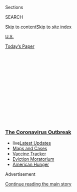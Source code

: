 <div id="app">

<div>

<div>

<div>

<div class="NYTAppHideMasthead css-1q2w90k e1suatyy0">

<div class="section css-ui9rw0 e1suatyy2">

<div class="css-eph4ug er09x8g0">

<div class="css-6n7j50">

</div>

<span class="css-1dv1kvn">Sections</span>

<div class="css-10488qs">

<span class="css-1dv1kvn">SEARCH</span>

</div>

[Skip to content](#site-content)[Skip to site
index](#site-index)

</div>

<div id="masthead-section-label" class="css-1wr3we4 eaxe0e00">

[U.S.](https://www.nytimes3xbfgragh.onion/section/us)

</div>

<div class="css-10698na e1huz5gh0">

</div>

</div>

<div id="masthead-bar-one" class="section hasLinks css-15hmgas e1csuq9d3">

<div class="css-uqyvli e1csuq9d0">

</div>

<div class="css-1uqjmks e1csuq9d1">

</div>

<div class="css-9e9ivx">

[](https://myaccount.nytimes3xbfgragh.onion/auth/login?response_type=cookie&client_id=vi)

</div>

<div class="css-1bvtpon e1csuq9d2">

[Today’s
Paper](https://www.nytimes3xbfgragh.onion/section/todayspaper)

</div>

</div>

</div>

</div>

<div data-aria-hidden="false">

<div id="site-content" data-role="main">

<div>

<div class="css-1aor85t" style="opacity:0.000000001;z-index:-1;visibility:hidden">

<div class="css-1hqnpie">

<div class="css-epjblv">

<span class="css-17xtcya">[U.S.](/section/us)</span><span class="css-x15j1o">|</span><span class="css-fwqvlz">Trying
Again: A Plan for Reopening
California</span>

</div>

<div class="css-k008qs">

<div class="css-1iwv8en">

<span class="css-18z7m18"></span>

<div>

</div>

</div>

<span class="css-1n6z4y">https://nyti.ms/32Kjq2c</span>

<div class="css-1705lsu">

<div class="css-4xjgmj">

<div class="css-4skfbu" data-role="toolbar" data-aria-label="Social Media Share buttons, Save button, and Comments Panel with current comment count" data-testid="share-tools">

  - 
  - 
  - 
  - 
    
    <div class="css-6n7j50">
    
    </div>

  - 

</div>

</div>

</div>

</div>

</div>

</div>

<div class="css-13pd83m">

<div class="css-l9svim">

### [<span class="css-pa1jbp"><span class="css-1rxm0ex">The Coronavirus</span><span class="css-1rxm0ex"> Outbreak</span></span>](https://www.nytimes3xbfgragh.onion/news-event/coronavirus?name=styln-coronavirus-national&region=TOP_BANNER&block=storyline_menu_recirc&action=click&pgtype=Article&impression_id=fcced740-f279-11ea-b9bc-3185cbd6b8a2&variant=undefined)

  - <span class="css-ousu42"><span class="css-12clwdu">live</span>[Latest
    Updates](https://www.nytimes3xbfgragh.onion/2020/09/08/world/covid-19-coronavirus.html?name=styln-coronavirus-national&region=TOP_BANNER&block=storyline_menu_recirc&action=click&pgtype=Article&impression_id=fcced741-f279-11ea-b9bc-3185cbd6b8a2&variant=undefined)</span>
  - <span class="css-ousu42">[Maps and
    Cases](https://www.nytimes3xbfgragh.onion/interactive/2020/us/coronavirus-us-cases.html?name=styln-coronavirus-national&region=TOP_BANNER&block=storyline_menu_recirc&action=click&pgtype=Article&impression_id=fcced742-f279-11ea-b9bc-3185cbd6b8a2&variant=undefined)</span>
  - <span class="css-ousu42">[Vaccine
    Tracker](https://www.nytimes3xbfgragh.onion/interactive/2020/science/coronavirus-vaccine-tracker.html?name=styln-coronavirus-national&region=TOP_BANNER&block=storyline_menu_recirc&action=click&pgtype=Article&impression_id=fcced743-f279-11ea-b9bc-3185cbd6b8a2&variant=undefined)</span>
  - <span class="css-ousu42">[Eviction
    Moratorium](https://www.nytimes3xbfgragh.onion/2020/09/02/your-money/eviction-moratorium-covid.html?name=styln-coronavirus-national&region=TOP_BANNER&block=storyline_menu_recirc&action=click&pgtype=Article&impression_id=fcced744-f279-11ea-b9bc-3185cbd6b8a2&variant=undefined)</span>
  - <span class="css-ousu42">[American
    Hunger](https://www.nytimes3xbfgragh.onion/interactive/2020/09/02/magazine/food-insecurity-hunger-us.html?name=styln-coronavirus-national&region=TOP_BANNER&block=storyline_menu_recirc&action=click&pgtype=Article&impression_id=fcced745-f279-11ea-b9bc-3185cbd6b8a2&variant=undefined)</span>

</div>

</div>

<div id="top-wrapper" class="css-1sy8kpn">

<div id="top-slug" class="css-l9onyx">

Advertisement

</div>

[Continue reading the main
story](#after-top)

<div class="ad top-wrapper" style="text-align:center;height:100%;display:block;min-height:250px">

<div id="top" class="place-ad" data-position="top" data-size-key="top">

</div>

</div>

<div id="after-top">

</div>

</div>

<div>

<div id="sponsor-wrapper" class="css-1hyfx7x">

<div id="sponsor-slug" class="css-19vbshk">

Supported by

</div>

[Continue reading the main
story](#after-sponsor)

<div id="sponsor" class="ad sponsor-wrapper" style="text-align:center;height:100%;display:block">

</div>

<div id="after-sponsor">

</div>

</div>

<div class="css-186x18t">

California Today

</div>

<div class="css-1vkm6nb ehdk2mb0">

# Trying Again: A Plan for Reopening California

</div>

Monday: Here’s what you need to know about California’s second big
reopening plan. Also: Eviction legislation; and Chadwick Boseman.

<div class="css-18e8msd">

<div class="css-vp77d3 epjyd6m0">

<div class="css-hus3qt ey68jwv0" data-aria-hidden="true">

[![Jill
Cowan](https://static01.graylady3jvrrxbe.onion/images/2018/12/10/multimedia/author-jill-cowan/author-jill-cowan-thumbLarge.png
"Jill Cowan")](https://www.nytimes3xbfgragh.onion/by/jill-cowan)

</div>

<div class="css-1baulvz">

By [<span class="css-1baulvz last-byline" itemprop="name">Jill
Cowan</span>](https://www.nytimes3xbfgragh.onion/by/jill-cowan)

</div>

</div>

  - Aug. 31,
    2020

  - 
    
    <div class="css-4xjgmj">
    
    <div class="css-d8bdto" data-role="toolbar" data-aria-label="Social Media Share buttons, Save button, and Comments Panel with current comment count" data-testid="share-tools">
    
      - 
      - 
      - 
      - 
        
        <div class="css-6n7j50">
        
        </div>
    
      - 
    
    </div>
    
    </div>

</div>

</div>

<div class="section meteredContent css-1r7ky0e" name="articleBody" itemprop="articleBody">

<div class="css-79elbk" data-testid="photoviewer-wrapper">

<div class="css-z3e15g" data-testid="photoviewer-wrapper-hidden">

</div>

<div class="css-1a48zt4 ehw59r15" data-testid="photoviewer-children">

![<span class="css-16f3y1r e13ogyst0" data-aria-hidden="true">Corinne
Lam and her husband, Anthony Lam, carried a chair in from an outside
area as they prepared to receive clients back inside their salon Friday
in San
Diego.</span><span class="css-cnj6d5 e1z0qqy90" itemprop="copyrightHolder"><span class="css-1ly73wi e1tej78p0">Credit...</span><span>Gregory
Bull/Associated
Press</span></span>](https://static01.graylady3jvrrxbe.onion/images/2020/08/31/us/31saloncatoday/merlin_176329767_d5e47879-9ea9-4cc0-8e62-dfd67ac24181-articleLarge.jpg?quality=75&auto=webp&disable=upscale)

</div>

</div>

<div class="css-1fanzo5 StoryBodyCompanionColumn">

<div class="css-53u6y8">

*Good morning.*

On Friday, more than a month after the state [ordered most indoor
businesses](https://www.nytimes3xbfgragh.onion/2020/07/14/us/california-counties-reopening.html)
to close again, Gov. Gavin Newsom unveiled California’s second attempt
at a comprehensive plan to reopen.

“We’ve learned a lot over the last number of months,” Mr. Newsom said.

Gone is the county “monitoring list” system, which was rolled out
piecemeal and has been criticized as confusing and fragmented.

In its place going forward, the governor said, is a framework that sorts
each of the state’s 58 counties into a tier, which will determine how
much businesses are restricted.

Unlike the monitoring-list model, which was based on a matrix of numbers
that was difficult to parse, the new system is based largely on new
daily case numbers per 100,000 residents, as well as positivity rates.

</div>

</div>

<div class="css-1fanzo5 StoryBodyCompanionColumn">

<div class="css-53u6y8">

*\[Track coronavirus cases* [*in each California
county*](https://www.nytimes3xbfgragh.onion/interactive/2020/us/california-coronavirus-cases.html#cases)*.\]*

Gone is leeway for county public health officials to make their own case
to reopen; counties now won’t be able to move to a less restrictive tier
unless they have met that tier’s criteria for at least two consecutive
weeks. And each county must stay in its current tier for at least three
weeks before it can move.

If a county’s numbers worsen for two weeks in a row, it will be moved to
a more restrictive tier.

“We’re going to be more stubborn this time,” Mr. Newsom said.

The state’s earlier moves to reopen businesses were criticized for being
too hasty and driven by the impatience of some businesses and some
smaller, largely rural counties, rather than by evidence. (This month,
for instance, The Los Angeles Times [published this
timeline](https://www.latimes.com/projects/how-rushed-la-reopening-sparked-covid-19-cases/)
showing how a rush to reopen businesses in Los Angeles County
contributed to the virus’s alarming spread.)

Still, experts have said that the intense focus on whether to reopen
nonessential businesses like restaurants, bars and movie theaters has
come at the expense of [what should have been more stringent
enforcement](https://www.nytimes3xbfgragh.onion/2020/07/28/us/newsom-coronavirus-valley.html)
of restrictions at large essential workplaces, where lower-wage workers
were never able to stop working.

That is true particularly in the Central Valley, which has become the
state’s most troubling and persistent hot spot.

</div>

</div>

<div class="css-1fanzo5 StoryBodyCompanionColumn">

<div class="css-53u6y8">

*\[Read more about the state’s* [*move to focus on the Central
Valley*](https://www.nytimes3xbfgragh.onion/2020/07/28/us/newsom-coronavirus-valley.html)*—
and why some said it should’ve come
sooner.\]*

<div id="NYT_MAIN_CONTENT_1_REGION" class="css-9tf9ac">

<div>

<div id="styln-covid-updates-world" class="section interactive-content interactive-size-medium css-1ftcdic">

<div class="css-17ih8de interactive-body">

<div id="styln-briefing-block" data-asset-id="QXJ0aWNsZTpueXQ6Ly9hcnRpY2xlLzczNDIwODc0LTQ1NGYtNTQ4Ny1hYzExLTM0Mzg2ODUxZDI3ZA==">

<div class="briefing-block-header-section">

# [Latest Updates: The Coronavirus Outbreak](https://www.nytimes3xbfgragh.onion/2020/09/08/world/covid-19-coronavirus.html?action=click&pgtype=Article&state=default&region=MAIN_CONTENT_1&context=storylines_live_updates)

<div class="briefing-block-ts">

Updated 2020-09-09T08:22:37.235Z

</div>

</div>

  - [AstraZeneca halts a vaccine trial to investigate a participant’s
    illness.](https://www.nytimes3xbfgragh.onion/2020/09/08/world/covid-19-coronavirus.html?action=click&pgtype=Article&state=default&region=MAIN_CONTENT_1&context=storylines_live_updates#link-313b443d)
  - [Facing a surge in cases, Britain plans to limit most gatherings to
    six
    people.](https://www.nytimes3xbfgragh.onion/2020/09/08/world/covid-19-coronavirus.html?action=click&pgtype=Article&state=default&region=MAIN_CONTENT_1&context=storylines_live_updates#link-4438dd7)
  - [Nine drugmakers pledge to thoroughly vet any coronavirus
    vaccine.](https://www.nytimes3xbfgragh.onion/2020/09/08/world/covid-19-coronavirus.html?action=click&pgtype=Article&state=default&region=MAIN_CONTENT_1&context=storylines_live_updates#link-679303d7)

<div class="briefing-block-footer">

<div class="briefing-block-footer-meta">

[See more
updates](https://www.nytimes3xbfgragh.onion/2020/09/08/world/covid-19-coronavirus.html?action=click&pgtype=Article&state=default&region=MAIN_CONTENT_1&context=storylines_live_updates)

</div>

<div class="briefing-block-briefinglinks">

<span>More live coverage:</span>
[Markets](https://www.nytimes3xbfgragh.onion/live/2020/09/08/business/stock-market-today-coronavirus?action=click&pgtype=Article&state=default&region=MAIN_CONTENT_1&context=storylines_live_updates)

</div>

</div>

</div>

</div>

</div>

</div>

</div>

Mr. Newsom said on Friday that enforcement “strike teams,” including
officials from various state agencies, have been doing spot checks
aggressively for months, but that an expansion of enforcement capacity
is “being negotiated” in the state’s Legislature.

**Here are answers to questions you might have:**

**How did we get here?**

All the way [back in
April](https://www.nytimes3xbfgragh.onion/article/coronavirus-california-reopening-phases.html),
Mr. Newsom laid out what he described as a science-driven, deliberate
phased process for reopening based on metrics such as hospitalizations,
case growth and deaths.

But over the months that followed, the complexity of reopening a state
with 58 very different counties spread across vast and varied geography
became apparent.

Ceding to pressure from some businesses and officials mostly in smaller,
more rural counties, Mr. Newsom announced a process for certain
[counties to move more quickly to reopen
businesses](https://www.nytimes3xbfgragh.onion/2020/05/19/us/california-reopening.html)
than the rest of the state, effectively loosening the restrictions and
adding complexity.

Then the state shifted to the “monitoring list,” which eventually came
to encompass 90 percent of the state’s population.

<div id="NYT_MAIN_CONTENT_2_REGION" class="css-9tf9ac">

<div>

</div>

</div>

In July, [as cases
surged](https://www.nytimes3xbfgragh.onion/2020/07/23/us/california-coronavirus-new-york-cases.html),
[state officials
announced](https://www.nytimes3xbfgragh.onion/2020/07/14/us/california-counties-reopening.html)
that bars, which had been allowed to reopen indoors in many places,
would have to shutter. Indoor operations of restaurants, card rooms and
movie theaters were also ordered to close.

</div>

</div>

<div class="css-1fanzo5 StoryBodyCompanionColumn">

<div class="css-53u6y8">

The result was a kind of [emotional and economic
whiplash](https://www.nytimes3xbfgragh.onion/2020/07/23/us/california-covid-19-cases.html).

**So what do the tiers mean?**

[There are four color-coded
tiers](https://covid19.ca.gov/safer-economy/) ranging from most
restrictive to least: purple, red, orange and yellow. (There is no
green, the governor noted — no county should see this as an opportunity
to go back to normal.)

Counties have already been placed in a tier based on their recent new
case numbers and positivity rates. They’ll be able to reopen businesses
that are allowed in their given tier as early as today.

But not a whole lot will change immediately for the vast majority of
Californians. The most restrictive tier, the purple, applies to 38
counties, including Los Angeles and Orange, that are home to more than
80 percent of the state’s population.

In these counties, many kinds of businesses must remain closed, unless
they can operate outdoors, including restaurants. All bars, breweries
and distilleries must stay closed, too, even if they have outdoor space.
Hair salons, barber shops and malls can reopen indoors with
modifications, however.

Nine counties are in the second most restrictive tier, the red,
including San Diego and San Francisco, where some indoor dining will be
allowed starting today. Gyms, houses of worship and movie theaters will
also be allowed to reopen indoors with limited capacity.

About a dozen mostly smaller and more rural counties are in the two
least [restrictive
tiers](https://www.cdph.ca.gov/Programs/CID/DCDC/CDPH%20Document%20Library/COVID-19/Dimmer-Framework-August_2020.pdf),
which allow them to reopen bars and other indoor businesses at higher
maximum
capacities.

<div id="NYT_MAIN_CONTENT_3_REGION" class="css-9tf9ac">

<div>

<div id="styln-prism-freeform-1594220623585" class="section interactive-content interactive-size-medium css-1ftcdic">

<div class="css-17ih8de interactive-body">

<div id="prism-freeform-block-62914" class="css-19mumt8" data-role="complementary" data-storyline="The Coronavirus Outbreak" data-truncated="true" tabindex="0">

<div class="css-a8d9oz">

<div class="css-eb027h">

[](https://www.nytimes3xbfgragh.onion/news-event/coronavirus?action=click&pgtype=Article&state=default&region=MAIN_CONTENT_3&context=storylines_faq)

### The Coronavirus Outbreak ›

#### Frequently Asked Questions

Updated September 4, 2020

  - #### What are the symptoms of coronavirus?
    
      - In the beginning, the coronavirus [seemed like it was primarily
        a respiratory
        illness](https://www.nytimes3xbfgragh.onion/article/coronavirus-facts-history.html?action=click&pgtype=Article&state=default&region=MAIN_CONTENT_3&context=storylines_faq#link-6817bab5) —
        many patients had fever and chills, were weak and tired, and
        coughed a lot, though some people don’t show many symptoms at
        all. Those who seemed sickest had pneumonia or acute respiratory
        distress syndrome and received supplemental oxygen. By now,
        doctors have identified many more symptoms and syndromes. In
        April, [the C.D.C. added to the list of early
        signs](https://www.nytimes3xbfgragh.onion/2020/04/27/health/coronavirus-symptoms-cdc.html?action=click&pgtype=Article&state=default&region=MAIN_CONTENT_3&context=storylines_faq) sore
        throat, fever, chills and muscle aches. Gastrointestinal upset,
        such as diarrhea and nausea, has also been observed. Another
        telltale sign of infection may be a sudden, profound diminution
        of one’s [sense of smell and
        taste.](https://www.nytimes3xbfgragh.onion/2020/03/22/health/coronavirus-symptoms-smell-taste.html?action=click&pgtype=Article&state=default&region=MAIN_CONTENT_3&context=storylines_faq) Teenagers
        and young adults in some cases have developed painful red and
        purple lesions on their fingers and toes — nicknamed “Covid toe”
        — but few other serious symptoms.

  - #### Why is it safer to spend time together outside?
    
      - [Outdoor
        gatherings](https://www.nytimes3xbfgragh.onion/2020/05/15/us/coronavirus-what-to-do-outside.html?action=click&pgtype=Article&state=default&region=MAIN_CONTENT_3&context=storylines_faq) lower
        risk because wind disperses viral droplets, and sunlight can
        kill some of the virus. Open spaces prevent the virus from
        building up in concentrated amounts and being inhaled, which can
        happen when infected people exhale in a confined space for long
        stretches of time, said Dr. Julian W. Tang, a virologist at the
        University of Leicester.

  - #### Why does standing six feet away from others help?
    
      - The coronavirus spreads primarily through droplets from your
        mouth and nose, especially when you cough or sneeze. The C.D.C.,
        one of the organizations using that measure, [bases its
        recommendation of six
        feet](https://www.nytimes3xbfgragh.onion/2020/04/14/health/coronavirus-six-feet.html?action=click&pgtype=Article&state=default&region=MAIN_CONTENT_3&context=storylines_faq) on
        the idea that most large droplets that people expel when they
        cough or sneeze will fall to the ground within six feet. But six
        feet has never been a magic number that guarantees complete
        protection. Sneezes, for instance, can launch droplets a lot
        farther than six feet, [according to a recent
        study](https://jamanetwork.com/journals/jama/fullarticle/2763852).
        It's a rule of thumb: You should be safest standing six feet
        apart outside, especially when it's windy. But keep a mask on at
        all times, even when you think you’re far enough apart.

  - #### I have antibodies. Am I now immune?
    
      - As of right now,[ that seems likely, for at least several
        months.](https://www.nytimes3xbfgragh.onion/2020/07/22/health/covid-antibodies-herd-immunity.html?action=click&pgtype=Article&state=default&region=MAIN_CONTENT_3&context=storylines_faq) There
        have been frightening accounts of people suffering what seems to
        be a second bout of Covid-19. But experts say these patients may
        have a drawn-out course of infection, with the virus taking a
        slow toll weeks to months after initial exposure. People
        infected with the coronavirus typically
        [produce](https://www.nature.com/articles/s41586-020-2456-9) immune
        molecules called antibodies, which are [protective proteins made
        in response to an
        infection](https://www.nytimes3xbfgragh.onion/2020/05/07/health/coronavirus-antibody-prevalence.html?action=click&pgtype=Article&state=default&region=MAIN_CONTENT_3&context=storylines_faq)[.
        These antibodies
        may](https://www.nytimes3xbfgragh.onion/2020/05/07/health/coronavirus-antibody-prevalence.html?action=click&pgtype=Article&state=default&region=MAIN_CONTENT_3&context=storylines_faq) last
        in the body [only two to three
        months](https://www.nature.com/articles/s41591-020-0965-6),
        which may seem worrisome, but that’s perfectly normal after an
        acute infection subsides, said Dr. Michael Mina, an immunologist
        at Harvard University. It may be possible to get the coronavirus
        again, but it’s highly unlikely that it would be possible in a
        short window of time from initial infection or make people
        sicker the second time.

  - #### What are my rights if I am worried about going back to work?
    
      - Employers have to provide [a safe
        workplace](https://www.osha.gov/SLTC/covid-19/standards.html) with
        policies that protect everyone equally. [And if one of your
        co-workers tests positive for the coronavirus, the
        C.D.C.](https://www.nytimes3xbfgragh.onion/article/coronavirus-money-unemployment.html?action=click&pgtype=Article&state=default&region=MAIN_CONTENT_3&context=storylines_faq) has
        said that [employers should tell their
        employees](https://www.cdc.gov/coronavirus/2019-ncov/community/guidance-business-response.html) --
        without giving you the sick employee’s name -- that they may
        have been exposed to the
virus.

<div id="styln-survey-component-62914" class="styln-survey-component" data-surveyname="faq" data-surveystoryline="coronavirus">

</div>

</div>

<div class="css-6mllg9">

</div>

<div class="css-pmm6ed">

<span class="css-5gimkt"></span>

</div>

</div>

</div>

</div>

</div>

</div>

</div>

*\[See the* [*full grid showing which
businesses*](https://www.cdph.ca.gov/Programs/CID/DCDC/CDPH%20Document%20Library/COVID-19/Dimmer-Framework-August_2020.pdf)
*are allowed to open under each tier.\]*

**Will this affect school reopening?**

</div>

</div>

<div class="css-1fanzo5 StoryBodyCompanionColumn">

<div class="css-53u6y8">

According to state officials, the [same school reopening
rules](https://www.nytimes3xbfgragh.onion/2020/07/17/us/california-schools-reopening-newsom.html)
that the governor laid out in July will still apply, except now, the
counties in the most restrictive tier will be swapped in where [the
rules
refer](https://www.cdph.ca.gov/Programs/CID/DCDC/CDPH%20Document%20Library/COVID-19/Schools%20Reopening%20Recommendations.pdf)
to the county monitoring list.

It’s still hardly straightforward. [Teachers’ unions have expressed
concerns](https://www.nytimes3xbfgragh.onion/2020/07/29/us/teacher-union-school-reopening-coronavirus.html)
about being forced to return to the classroom before it’s safe. The
state has a [waiver process for some elementary
schools](https://edsource.org/2020/california-health-officials-list-conditions-for-an-elementary-school-waiver/637621)
to reopen even in counties where in-person instruction isn’t allowed.
And as thousands of [college students have returned to
campuses](https://www.nytimes3xbfgragh.onion/interactive/2020/us/covid-college-cases-tracker.html),
challenges continue to emerge.

*\[Read more about* [*reopening schools
here*](https://www.nytimes3xbfgragh.onion/spotlight/schools-reopening?)*.\]*

**How can I find out what’s open in my county?**

The state has more questions and answers at
[covid19.ca.gov/safer-economy](https://covid19.ca.gov/safer-economy/).
You can look up more info about your county there.

*(This article is part of the* [*California
Today*](https://www.nytimes3xbfgragh.onion/column/california-today)
*newsletter.* [*Sign
up*](https://www.nytimes3xbfgragh.onion/newsletters/california-today)
*to get it delivered to your
inbox.)*

-----

## Here’s what else to read

</div>

</div>

<div class="css-79elbk" data-testid="photoviewer-wrapper">

<div class="css-z3e15g" data-testid="photoviewer-wrapper-hidden">

</div>

<div class="css-1a48zt4 ehw59r15" data-testid="photoviewer-children">

<div class="css-1xdhyk6 erfvjey0">

<span class="css-1ly73wi e1tej78p0">Image</span>

<div class="css-zjzyr8">

<div data-testid="lazyimage-container" style="height:257.77777777777777px">

</div>

</div>

</div>

<span class="css-16f3y1r e13ogyst0" data-aria-hidden="true">A group of
tenants’ rights lawyers and activists gathered in San Francisco to
protest what they fear is the impending rescission of Ca. Rule 1, a
temporary mandate that stopped evictions during the
pandemic.</span><span class="css-cnj6d5 e1z0qqy90" itemprop="copyrightHolder"><span class="css-1ly73wi e1tej78p0">Credit...</span><span>Jim
Wilson/The New York Times</span></span>

</div>

</div>

<div class="css-1fanzo5 StoryBodyCompanionColumn">

<div class="css-53u6y8">

  - The most closely watched and consequential of a handful of
    last-minute fights in the California Legislature has been over **an
    emergency deal to head off a tide of evictions**. The details of a
    proposed stopgap measure haven’t assuaged the fears of tenant
    advocates. Lawmakers are set to vote on the bill today.
    \[[CalMatters](https://calmatters.org/housing/2020/08/california-newsom-pandemic-eviction-deal/)\]

  - “I wear my mask, but it doesn’t work.” **Smoke from the wildfires**
    is making the outdoors, once a respite, intolerable. \[[The New York
    Times](https://www.nytimes3xbfgragh.onion/2020/08/28/us/california-fires-smoke.html)\]

-----

## And Finally …

</div>

</div>

<div class="css-79elbk" data-testid="photoviewer-wrapper">

<div class="css-z3e15g" data-testid="photoviewer-wrapper-hidden">

</div>

<div class="css-1a48zt4 ehw59r15" data-testid="photoviewer-children">

<div class="css-1xdhyk6 erfvjey0">

<span class="css-1ly73wi e1tej78p0">Image</span>

<div class="css-zjzyr8">

<div data-testid="lazyimage-container" style="height:279.0444444444444px">

</div>

</div>

</div>

<span class="css-16f3y1r e13ogyst0" data-aria-hidden="true">Chadwick
Boseman in
2018.</span><span class="css-cnj6d5 e1z0qqy90" itemprop="copyrightHolder"><span class="css-1ly73wi e1tej78p0">Credit...</span><span>Victoria
Will/Invision, via Victoria Will/Invision/Ap</span></span>

</div>

</div>

<div class="css-1fanzo5 StoryBodyCompanionColumn">

<div class="css-53u6y8">

Chadwick Boseman was a private figure by Hollywood standards, [my
colleagues wrote over the
weekend](https://www.nytimes3xbfgragh.onion/2020/08/28/movies/chadwick-boseman-dead.html).
That’s maybe why it came as such a particularly wrenching shock that the
actor, 43, died on Friday at home in Los Angeles.

</div>

</div>

<div class="css-1fanzo5 StoryBodyCompanionColumn">

<div class="css-53u6y8">

But as [countless
fans](https://www.nytimes3xbfgragh.onion/2020/08/28/movies/chadwick-boseman-reaction.html)
have observed, he learned he had [colon
cancer](https://www.nytimes3xbfgragh.onion/2020/08/29/health/colon-cancer-chadwick-boseman.html?action=click&module=RelatedLinks&pgtype=Article)in
2016, well before he took on some of his highest profile roles,
including T’Challa in “Black Panther.” Which means that he may have had
some time to think about the legacy he would leave behind.

My colleague Wesley Morris wrote that that’s a body of work portraying
[exceptional Black Americans with
dignity](https://www.nytimes3xbfgragh.onion/2020/08/29/movies/chadwick-boseman-appraisal.html)
— and making that dignity interesting.

“Boseman was no impersonator,” Wesley wrote. “He was in his way a
historian.”

-----

*California Today goes live at 6:30 a.m. Pacific time weekdays. Tell us
what you want to see:*
[*CAtoday@NYTimes.com*](mailto:CAtoday@NYTimes.com)*. Were you forwarded
this email?* [*Sign up for California Today
here*](https://www.nytimes3xbfgragh.onion/newsletters/california-today?module=inline)
*and* [*read every edition online
here*](https://www.nytimes3xbfgragh.onion/column/california-today)*.*

*Jill Cowan grew up in Orange County, went to school at U.C. Berkeley
and has reported all over the state, including the Bay Area, Bakersfield
and Los Angeles — but she always wants to see more. Follow along here or
on* [*Twitter*](https://twitter.com/JillCowan)*.*

*California Today is edited by Julie Bloom, who grew up in Los Angeles
and graduated from U.C. Berkeley.*

</div>

</div>

</div>

<div>

</div>

<div>

</div>

<div>

</div>

<div>

<div id="bottom-wrapper" class="css-1ede5it">

<div id="bottom-slug" class="css-l9onyx">

Advertisement

</div>

[Continue reading the main
story](#after-bottom)

<div id="bottom" class="ad bottom-wrapper" style="text-align:center;height:100%;display:block;min-height:90px">

</div>

<div id="after-bottom">

</div>

</div>

</div>

</div>

</div>

## Site Index

<div>

</div>

## Site Information Navigation

  - [© <span>2020</span> <span>The New York Times
    Company</span>](https://help.nytimes3xbfgragh.onion/hc/en-us/articles/115014792127-Copyright-notice)

<!-- end list -->

  - [NYTCo](https://www.nytco.com/)
  - [Contact
    Us](https://help.nytimes3xbfgragh.onion/hc/en-us/articles/115015385887-Contact-Us)
  - [Work with us](https://www.nytco.com/careers/)
  - [Advertise](https://nytmediakit.com/)
  - [T Brand Studio](http://www.tbrandstudio.com/)
  - [Your Ad
    Choices](https://www.nytimes3xbfgragh.onion/privacy/cookie-policy#how-do-i-manage-trackers)
  - [Privacy](https://www.nytimes3xbfgragh.onion/privacy)
  - [Terms of
    Service](https://help.nytimes3xbfgragh.onion/hc/en-us/articles/115014893428-Terms-of-service)
  - [Terms of
    Sale](https://help.nytimes3xbfgragh.onion/hc/en-us/articles/115014893968-Terms-of-sale)
  - [Site
    Map](https://spiderbites.nytimes3xbfgragh.onion)
  - [Help](https://help.nytimes3xbfgragh.onion/hc/en-us)
  - [Subscriptions](https://www.nytimes3xbfgragh.onion/subscription?campaignId=37WXW)

</div>

</div>

</div>

</div>
